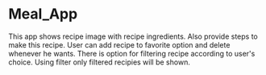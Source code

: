 # Meal_App

This app shows recipe image with recipe ingredients. Also provide steps to make this recipe. User can add recipe to favorite option and delete whenever he wants. There is option for filtering recipe according to user's choice. Using filter only filtered recipies will be shown. 

